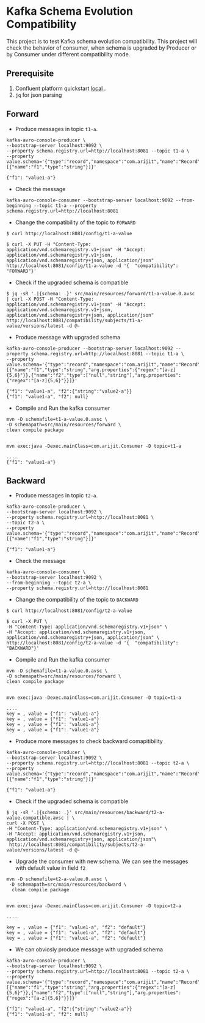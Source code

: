 # Kafka Schema Evolution Compatibility
This project is to test Kafka schema evolution compatibility. This project will check the behavior of consumer, when schema is upgraded by Producer or by Consumer under different compatibility mode.

## Prerequisite
1. Confluent platform quickstart [ local ](https://docs.confluent.io/platform/current/platform-quickstart.html#prerequisites). 
2. `jq` for json parsing 

## Forward

* Produce messages in topic `t1-a`. 
```
kafka-avro-console-producer \
--bootstrap-server localhost:9092 \
--property schema.registry.url=http://localhost:8081 --topic t1-a \
--property value.schema='{"type":"record","namespace":"com.arijit","name":"Record","fields":[{"name":"f1","type":"string"}]}'

{"f1": "value1-a"}
```
* Check the message

```
kafka-avro-console-consumer --bootstrap-server localhost:9092 --from-beginning --topic t1-a --property schema.registry.url=http://localhost:8081

```
* Change the compatibility of the topic to `FORWARD` 

```
$ curl http://localhost:8081/config/t1-a-value

$ curl -X PUT -H "Content-Type: application/vnd.schemaregistry.v1+json" -H "Accept: application/vnd.schemaregistry.v1+json, application/vnd.schemaregistry+json, application/json" http://localhost:8081/config/t1-a-value -d '{  "compatibility": "FORWARD"}' 
```

* Check if the upgraded schema is compatible

```
$ jq -sR '.|{schema: .}' src/main/resources/forward/t1-a-value.0.avsc | curl -X POST -H "Content-Type: application/vnd.schemaregistry.v1+json" -H "Accept: application/vnd.schemaregistry.v1+json, application/vnd.schemaregistry+json, application/json" http://localhost:8081/compatibility/subjects/t1-a-value/versions/latest -d @- 

```
* Produce message with upgraded schema

```
kafka-avro-console-producer --bootstrap-server localhost:9092 --property schema.registry.url=http://localhost:8081 --topic t1-a \
--property value.schema='{"type":"record","namespace":"com.arijit","name":"Record","fields":[{"name":"f1","type":"string","arg.properties":{"regex":"[a-z]{5,6}"}},{"name":"f2","type":["null","string"],"arg.properties":{"regex":"[a-z]{5,6}"}}]}'

{"f1": "value1-a", "f2":{"string":"value2-a"}}
{"f1": "value1-a", "f2": null}

```
* Compile and Run the kafka consumer

```
mvn -D schemafile=t1-a-value.0.avsc \
-D schemapath=src/main/resources/forward \
clean compile package


mvn exec:java -Dexec.mainClass=com.arijit.Consumer -D topic=t1-a

....
{"f1": "value1-a"}

```


## Backward

* Produce messages in topic `t2-a`. 
```
kafka-avro-console-producer \
--bootstrap-server localhost:9092 \
--property schema.registry.url=http://localhost:8081 \
--topic t2-a \
--property value.schema='{"type":"record","namespace":"com.arijit","name":"Record","fields":[{"name":"f1","type":"string"}]}'

{"f1": "value1-a"}
```
* Check the message

```
kafka-avro-console-consumer \
--bootstrap-server localhost:9092 \
--from-beginning --topic t2-a \
--property schema.registry.url=http://localhost:8081

```
* Change the compatibility of the topic to `BACKWARD` 

```
$ curl http://localhost:8081/config/t2-a-value

$ curl -X PUT \
-H "Content-Type: application/vnd.schemaregistry.v1+json" \
-H "Accept: application/vnd.schemaregistry.v1+json, application/vnd.schemaregistry+json, application/json" \
http://localhost:8081/config/t2-a-value -d '{  "compatibility": "BACKWARD"}' 
```
* Compile and Run the kafka consumer

```
mvn -D schemafile=t1-a-value.0.avsc \
-D schemapath=src/main/resources/forward \
clean compile package


mvn exec:java -Dexec.mainClass=com.arijit.Consumer -D topic=t1-a

....
key = , value = {"f1": "value1-a"}
key = , value = {"f1": "value1-a"}
key = , value = {"f1": "value1-a"}
key = , value = {"f1": "value1-a"}

```
* Produce more messages to check backward comapitibility

```
kafka-avro-console-producer \
--bootstrap-server localhost:9092 \
--property schema.registry.url=http://localhost:8081 --topic t2-a \
--property value.schema='{"type":"record","namespace":"com.arijit","name":"Record","fields":[{"name":"f1","type":"string"}]}'

{"f1": "value1-a"}
```

* Check if the upgraded schema is compatible

```
$ jq -sR '.|{schema: .}' src/main/resources/backward/t2-a-value.compatible.avsc | \
curl -X POST \
-H "Content-Type: application/vnd.schemaregistry.v1+json" \
-H "Accept: application/vnd.schemaregistry.v1+json, application/vnd.schemaregistry+json, application/json"\
 http://localhost:8081/compatibility/subjects/t2-a-value/versions/latest -d @- 

```
* Upgrade the consumer with new schema. We can see the messages with default value in field `f2`
```
mvn -D schemafile=t2-a-value.0.avsc \
 -D schemapath=src/main/resources/backward \
  clean compile package


mvn exec:java -Dexec.mainClass=com.arijit.Consumer -D topic=t2-a

....

key = , value = {"f1": "value1-a", "f2": "default"}
key = , value = {"f1": "value1-a", "f2": "default"}
key = , value = {"f1": "value1-a", "f2": "default"}

```


* We can obviosly produce message with upgraded schema

```
kafka-avro-console-producer \
--bootstrap-server localhost:9092 \
--property schema.registry.url=http://localhost:8081 --topic t2-a \
--property value.schema='{"type":"record","namespace":"com.arijit","name":"Record","fields":[{"name":"f1","type":"string","arg.properties":{"regex":"[a-z]{5,6}"}},{"name":"f2","type":["null","string"],"arg.properties":{"regex":"[a-z]{5,6}"}}]}'

{"f1": "value1-a", "f2":{"string":"value2-a"}}
{"f1": "value1-a", "f2": null}

```

